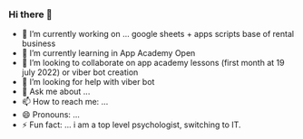 ### Hi there 👋

<!--
**Dmytro2V/Dmytro2V** is a ✨ _special_ ✨ repository because its `README.md` (this file) appears on your GitHub profile.

Here are some ideas to get you started:

- 🔭 I’m currently working on ... google sheets + apps scripts base of rental business
- 🌱 I’m currently learning in App Academy Open
- 👯 I’m looking to collaborate on app academy lessons (first month at 19 july 2022) or viber bot creation
- 🤔 I’m looking for help with viber bot
- 💬 Ask me about ...
- 📫 How to reach me: ...
- 😄 Pronouns: ...
- ⚡ Fun fact: ... i am a top level psychologist, switching to IT.
-->
- 🔭 I’m currently working on ... google sheets + apps scripts base of rental business
- 🌱 I’m currently learning in App Academy Open
- 👯 I’m looking to collaborate on app academy lessons (first month at 19 july 2022) or viber bot creation
- 🤔 I’m looking for help with viber bot
- 💬 Ask me about ...
- 📫 How to reach me: ...
- 😄 Pronouns: ...
- ⚡ Fun fact: ... i am a top level psychologist, switching to IT.

